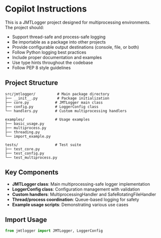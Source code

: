 # Copilot Instructions

<!-- Use this file to provide workspace-specific custom instructions to Copilot. For more details, visit https://code.visualstudio.com/docs/copilot/copilot-customization#_use-a-githubcopilotinstructionsmd-file -->

This is a JMTLogger project designed for multiprocessing environments. The project should:

- Support thread-safe and process-safe logging
- Be importable as a package into other projects
- Provide configurable output destinations (console, file, or both)
- Follow Python logging best practices
- Include proper documentation and examples
- Use type hints throughout the codebase
- Follow PEP 8 style guidelines

## Project Structure
```
src/jmtlogger/          # Main package directory
├── __init__.py         # Package initialization
├── core.py            # JMTLogger main class
├── config.py          # LoggerConfig class
└── handlers.py        # Custom multiprocessing handlers

examples/              # Usage examples
├── basic_usage.py
├── multiprocess.py
├── threading.py
└── import_example.py

tests/                 # Test suite
├── test_core.py
├── test_config.py
└── test_multiprocess.py
```

## Key Components
- **JMTLogger class**: Main multiprocessing-safe logger implementation
- **LoggerConfig class**: Configuration management with validation
- **Custom handlers**: MultiprocessingHandler and SafeRotatingFileHandler
- **Thread/process coordination**: Queue-based logging for safety
- **Example usage scripts**: Demonstrating various use cases

## Import Usage
```python
from jmtlogger import JMTLogger, LoggerConfig
```
